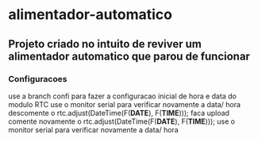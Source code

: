 # alimentador-automatico

## Projeto criado no intuito de reviver um alimentador automatico que parou de funcionar




### Configuracoes 
use a branch confi para fazer a configuracao inicial de hora e data do modulo RTC 
use o monitor serial para verificar novamente a data/ hora
descomente o rtc.adjust(DateTime(F(__DATE__), F(__TIME__))); 
 faca upload
 comente novamente o rtc.adjust(DateTime(F(__DATE__), F(__TIME__))); 
 use o monitor serial para verificar novamente a data/ hora
